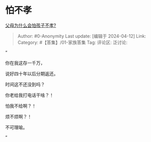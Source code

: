 # 怕不孝
[父母为什么会怕孩子不孝?](https://www.zhihu.com/question/614365385/answer/3463909518)

> Author: #0-Anonymity
> Last update: [编辑于 2024-04-12]
> Link:
> Category: #【答集】/01-家族答集 
> Tag: 
> 评论区:
> 泛讨论:

“

你在我这存一千万，

说好四十年以后分期返还。

时间这不还没到吗？

你老给我打电话干啥？！

怕我不给啊？！

烦不烦啊？！

不可理喻。

”